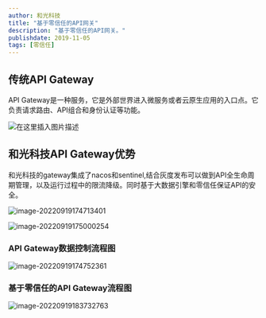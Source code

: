 ```yaml
---
author: 和光科技
title: "基于零信任的API网关"
description: "基于零信任的API网关。"
publishdate: 2019-11-05
tags: [零信任]
---
```



## 传统API Gateway

API Gateway是一种服务，它是外部世界进入微服务或者云原生应用的入口点。它负责请求路由、API组合和身份认证等功能。

![在这里插入图片描述](https://heguang-tech-1300607181.cos.ap-shanghai.myqcloud.com/uPic/watermark,type_d3F5LXplbmhlaQ,shadow_50,text_Q1NETiBA55Sw6YeO6YeM55qE56i76I2J5Lq6,size_20,color_FFFFFF,t_70,g_se,x_16.png)

## 和光科技API Gateway优势


和光科技的gateway集成了nacos和sentinel,结合灰度发布可以做到API全生命周期管理，以及运行过程中的限流降级。同时基于大数据引擎和零信任保证API的安全。



![image-20220919174713401](https://heguang-tech-1300607181.cos.ap-shanghai.myqcloud.com/uPic/image-20220919174713401.png)

![image-20220919175000254](https://heguang-tech-1300607181.cos.ap-shanghai.myqcloud.com/uPic/image-20220919175000254.png)

### API Gateway数据控制流程图



![image-20220919174752361](https://heguang-tech-1300607181.cos.ap-shanghai.myqcloud.com/uPic/image-20220919174752361.png)





### 基于零信任的API Gateway流程图

![image-20220919183732763](https://heguang-tech-1300607181.cos.ap-shanghai.myqcloud.com/uPic/image-20220919183732763.png)

